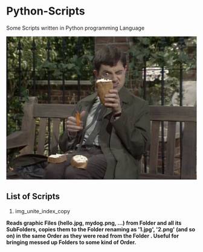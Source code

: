 # Python-Scripts
Some Scripts written in Python programming Language

![Python-Scripts](https://github.com/legacy-vault/python-scripts/blob/master/img/logo/330.png)

## List of Scripts

1. img_unite_index_copy <a> <b>


Reads graphic Files (hello.jpg, mydog.png, ...) from Folder <a> and all its SubFolders, copies them to the Folder <b> renaming as '1.jpg', '2.png' (and so on) in the same Order as they were read from the Folder <a>. Useful for bringing messed up Folders to some kind of Order.